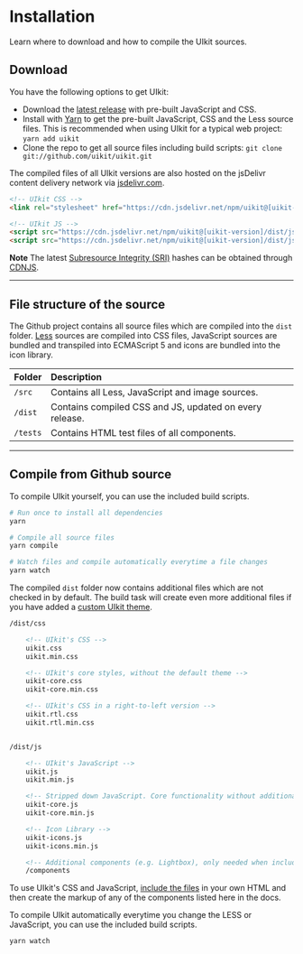 # Installation

<p class="uk-text-lead">Learn where to download and how to compile the UIkit sources.</p>

## Download

You have the following options to get UIkit:

- Download the [latest release](https://github.com/uikit/uikit/releases/latest) with pre-built JavaScript and CSS.
- Install with [Yarn](https://yarnpkg.com/en/package/uikit) to get the pre-built JavaScript, CSS and the Less source files. This is recommended when using UIkit for a typical web project: ```yarn add uikit```
- Clone the repo to get all source files including build scripts: `git clone git://github.com/uikit/uikit.git`

The compiled files of all UIkit versions are also hosted on the jsDelivr content delivery network via [jsdelivr.com](https://www.jsdelivr.com/package/npm/uikit).

```html
<!-- UIkit CSS -->
<link rel="stylesheet" href="https://cdn.jsdelivr.net/npm/uikit@[uikit-version]/dist/css/uikit.min.css" />

<!-- UIkit JS -->
<script src="https://cdn.jsdelivr.net/npm/uikit@[uikit-version]/dist/js/uikit.min.js"></script>
<script src="https://cdn.jsdelivr.net/npm/uikit@[uikit-version]/dist/js/uikit-icons.min.js"></script>
```

**Note** The latest [Subresource Integrity (SRI)](https://developer.mozilla.org/en-US/docs/Web/Security/Subresource_Integrity) hashes can be obtained through [CDNJS](https://cdnjs.com/libraries/uikit/).

***

## File structure of the source

The Github project contains all source files which are compiled into the `dist` folder. [Less](http://lesscss.org) sources are compiled into CSS files, JavaScript sources are bundled and transpiled into ECMAScript 5 and icons are bundled into the icon library.

| Folder   | Description                                             |
|:---------|:--------------------------------------------------------|
| `/src`   | Contains all Less, JavaScript and image sources.        |
| `/dist`  | Contains compiled CSS and JS, updated on every release. |
| `/tests` | Contains HTML test files of all components.             |

***

## Compile from Github source

To compile UIkit yourself, you can use the included build scripts.

```sh
# Run once to install all dependencies
yarn

# Compile all source files
yarn compile

# Watch files and compile automatically everytime a file changes
yarn watch
```

The compiled `dist` folder now contains additional files which are not checked in by default. The build task will create even more additional files if you have added a [custom UIkit theme](less.md#use-included-build-process).

```html
/dist/css

    <!-- UIkit's CSS -->
    uikit.css
    uikit.min.css

    <!-- UIkit's core styles, without the default theme -->
    uikit-core.css
    uikit-core.min.css

    <!-- UIkit's CSS in a right-to-left version -->
    uikit.rtl.css
    uikit.rtl.min.css


/dist/js

    <!-- UIkit's JavaScript -->
    uikit.js
    uikit.min.js

    <!-- Stripped down JavaScript. Core functionality without additional components -->
    uikit-core.js
    uikit-core.min.js

    <!-- Icon Library -->
    uikit-icons.js
    uikit-icons.min.js

    <!-- Additional components (e.g. Lightbox), only needed when including uikit-core.js -->
    /components
```

To use UIkit's CSS and JavaScript, [include the files](introduction.md#html-markup) in your own HTML and then create the markup of any of the components listed here in the docs.

To compile UIkit automatically everytime you change the LESS or JavaScript, you can use the included build scripts.

```sh
yarn watch
```

<script>
    UIkit.util.ajax('https://getuikit.com/assets/uikit/package.json', {responseType: 'json'}).then(function (xhr) {
            UIkit.util.$$('pre').forEach(function (pre) {
                pre.innerHTML = pre.innerHTML.replace(/\[uikit-version]/g, xhr.response.version);
            });
        });
</script>
